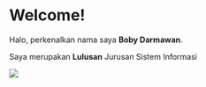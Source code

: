 # Welcome!

Halo, perkenalkan nama saya **Boby Darmawan**.

Saya merupakan **Lulusan** Jurusan Sistem Informasi 


[![](https://visitcount.itsvg.in/api?id=bobydarmawan295&label=Profile%20Views&color=0&icon=1&pretty=false)](https://visitcount.itsvg.in)

